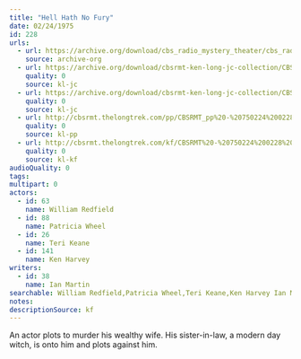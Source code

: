 ```yaml
---
title: "Hell Hath No Fury"
date: 02/24/1975
id: 228
urls: 
  - url: https://archive.org/download/cbs_radio_mystery_theater/cbs_radio_mystery_theater-0201-0250.zip/cbs_radio_mystery_theater-0201-0250%2Fcbsrmt_0228_hell_hath_no_fury.mp3
    source: archive-org
  - url: https://archive.org/download/cbsrmt-ken-long-jc-collection/CBSRMT - 750224 0228 Hell Hath No Fury vbr kb_jc.mp3
    quality: 0
    source: kl-jc
  - url: https://archive.org/download/cbsrmt-ken-long-jc-collection/CBSRMT - 750225 0228 Hell Hath No Fury vbr kb_jc.mp3
    quality: 0
    source: kl-jc
  - url: http://cbsrmt.thelongtrek.com/pp/CBSRMT_pp%20-%20750224%200228%20Hell%20Hath%20No%20Fury.mp3
    quality: 0
    source: kl-pp
  - url: http://cbsrmt.thelongtrek.com/kf/CBSRMT%20-%20750224%200228%20Hell%20Hath%20No%20Fury_kf.mp3
    quality: 0
    source: kl-kf
audioQuality: 0
tags: 
multipart: 0
actors:  
  - id: 63
    name: William Redfield  
  - id: 88
    name: Patricia Wheel  
  - id: 26
    name: Teri Keane  
  - id: 141
    name: Ken Harvey
writers:  
  - id: 38
    name: Ian Martin
searchable: William Redfield,Patricia Wheel,Teri Keane,Ken Harvey Ian Martin
notes: 
descriptionSource: kf
---
```

An actor plots to murder his wealthy wife. His sister-in-law, a modern day witch, is onto him and plots against him.